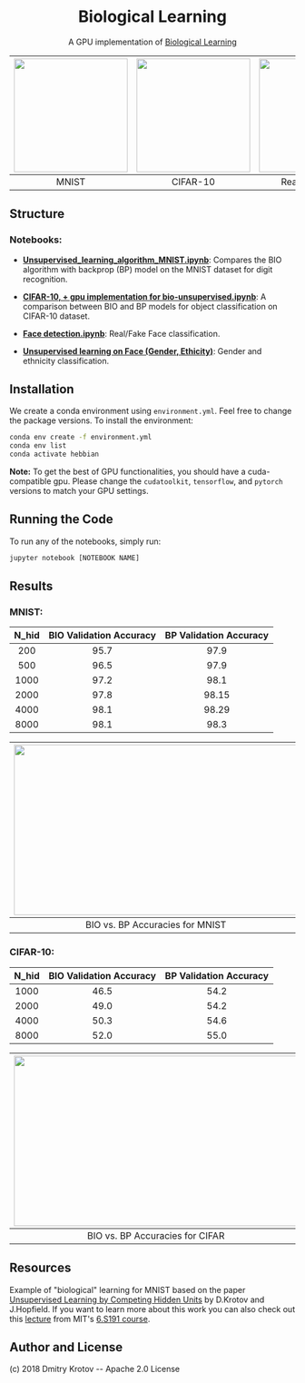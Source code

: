 <center>

# Biological Learning

A GPU implementation of [Biological Learning](https://github.com/DimaKrotov/Biological_Learning)

|<img src="https://user-images.githubusercontent.com/79289947/156650751-33da2304-cf57-4880-b51b-dc21e6a5f549.gif" width="200" height="200"/> | <img src="https://user-images.githubusercontent.com/79289947/156464655-c226dc9f-a93a-4c17-ab91-b20145b32d7f.gif" width="200" height="200"/> | <img src="https://user-images.githubusercontent.com/79289947/156464703-3d20ebc0-3a21-4532-b2f6-03279a524021.gif" width=200 height=200/> |
|:---:|:---:|:---:
| MNIST |CIFAR-10 | Real/Fake Faces |
</center>

## Structure


### Notebooks:
- [**Unsupervised_learning_algorithm_MNIST.ipynb**](Unsupervised_learning_algorithm_MNIST.ipynb): Compares the BIO algorithm with backprop (BP) model on the MNIST dataset for digit recognition. 

- [**CIFAR-10, + gpu implementation for bio-unsupervised.ipynb**](https://github.com/heydarshahi/Biological_Learning/blob/master/CIFAR-10%2C%20%2B%20gpu%20implementation%20for%20bio-unsupervised.ipynb ): A comparison between BIO and BP models for object classification on CIFAR-10 dataset.

- [**Face detection.ipynb**](https://github.com/heydarshahi/Biological_Learning/blob/master/Face%20detection.ipynb): Real/Fake Face classification.
- [**Unsupervised learning on Face (Gender, Ethicity)**](https://github.com/heydarshahi/Biological_Learning/blob/master/Unsupervised%20learning%20on%20Face%20(Gender%2C%20Ethicity).ipynb): Gender and ethnicity classification.


## Installation
We create a conda environment using  `environment.yml`. Feel free to change the package versions. To install the environment:

```bash
conda env create -f environment.yml
conda env list 
conda activate hebbian 
```
**Note:** To get the best of GPU functionalities, you should have a cuda-compatible gpu. Please change the `cudatoolkit`, `tensorflow`, and `pytorch` versions to match your GPU settings.


## Running the Code
To run any of the notebooks, simply run:
```bash
jupyter notebook [NOTEBOOK NAME]
```

## Results
### MNIST:
<center>

| N_hid | BIO Validation Accuracy | BP Validation Accuracy |
|:-----:|:-----------------------:|:----------------------:|
|  200  |           95.7          |          97.9          |
|  500  |           96.5          |          97.9          |
|  1000 |           97.2          |          98.1          |
|  2000 |           97.8          |          98.15         |
|  4000 |           98.1          |          98.29         |
|  8000 |           98.1          |          98.3          |

|<img src="https://user-images.githubusercontent.com/79289947/156661813-fd3a04f2-65c1-41a3-a46b-c05c088704d7.png" width="500" height="300"/>  | <img src="https://user-images.githubusercontent.com/79289947/156650751-33da2304-cf57-4880-b51b-dc21e6a5f549.gif" width="240" height="240"/> |
|:----:|:----:|
|BIO vs. BP Accuracies for MNIST | BIO Weights Visualization |

</center>


### CIFAR-10:
<center>

| N_hid | BIO Validation Accuracy | BP Validation Accuracy |
|:-----:|:-----------------------:|:----------------------:|
|  1000 |           46.5          |          54.2          |
|  2000 |           49.0          |          54.2          |
|  4000 |           50.3          |          54.6         |
|  8000 |           52.0          |          55.0          |

| <img src="https://user-images.githubusercontent.com/79289947/156664660-d3065024-45b8-41c3-b5a9-5afac6885e5b.png" width="500" height="300"/>  | <img src="https://user-images.githubusercontent.com/79289947/156464655-c226dc9f-a93a-4c17-ab91-b20145b32d7f.gif" width="240" height="245"/> |
|:----:|:----:|
|BIO vs. BP Accuracies for CIFAR | BIO Weights Visualization |

</center>


## Resources
Example of "biological" learning for MNIST based on the paper [Unsupervised Learning by Competing Hidden Units](https://doi.org/10.1073/pnas.1820458116) by D.Krotov and J.Hopfield. If you want to learn more about this work you can also check out this [lecture](https://www.youtube.com/watch?v=4lY-oAY0aQU) from MIT's [6.S191 course](http://introtodeeplearning.com/).  

## Author and License
(c) 2018 Dmitry Krotov
-- Apache 2.0 License

